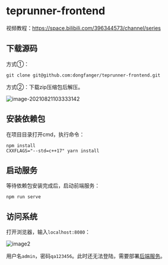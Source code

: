 # teprunner-frontend

视频教程：https://space.bilibili.com/396344573/channel/series

## 下载源码

方式①：

```
git clone git@github.com:dongfanger/teprunner-frontend.git
```

方式②：下载zip压缩包后解压。

![image-20210821103333142](README/image-20210821103333142.png)

## 安装依赖包

在项目目录打开cmd，执行命令：

```
npm install
CXXFLAGS="--std=c++17" yarn install
```

## 启动服务

等待依赖包安装完成后，启动前端服务：

```
npm run serve
```

## 访问系统

打开浏览器，输入`localhost:8080`：

![image2](README/image-20210306090248863.png)

用户名`admin`，密码`qa123456`。此时还无法登陆，需要部署[后端服务]()。